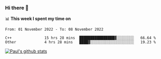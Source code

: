 ### Hi there 👋

📊 **This week I spent my time on**
<!--START_SECTION:waka-->

```text
From: 01 November 2022 - To: 08 November 2022

C++               15 hrs 28 mins  ████████████████▓░░░░░░░░   66.64 %
Other             4 hrs 28 mins   ████▓░░░░░░░░░░░░░░░░░░░░   19.23 %
```

<!--END_SECTION:waka-->


[![Paul's github stats](https://github-readme-stats.vercel.app/api?username=mickeyouyou&theme=dracula&show_icons=true)](https://github.com/anuraghazra/github-readme-stats)

